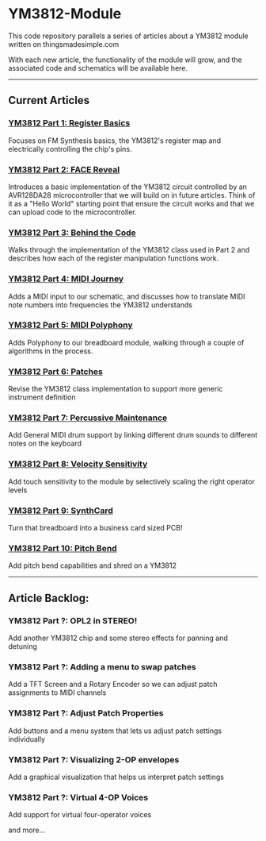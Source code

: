 # YM3812-Module
This code repository parallels a series of articles about a YM3812 module written on thingsmadesimple.com

With each new article, the functionality of the module will grow, and the associated code and schematics will be available here.

<hr/>

## Current Articles

### <a href='https://www.thingsmadesimple.com/2022/11/28/ym3812-part-1-register-basics/'>YM3812 Part 1: Register Basics</a>
Focuses on FM Synthesis basics, the YM3812's register map and electrically controlling the chip's pins.

### <a href='https://thingsmadesimple.com/2023/01/02/ym3812-part-2-face-reveal/'>YM3812 Part 2: FACE Reveal</a>
Introduces a basic implementation of the YM3812 circuit controlled by an AVR128DA28 microcontroller that we will build on in future articles. Think of it as a "Hello World" starting point that ensure the circuit works and that we can upload code to the microcontroller.

### <a href='https://www.thingsmadesimple.com/2023/01/21/ym3812-part-3-behind-the-code/'>YM3812 Part 3: Behind the Code</a>
Walks through the implementation of the YM3812 class used in Part 2 and describes how each of the register manipulation functions work.

### <a href='https://www.thingsmadesimple.com/2023/02/11/ym3812-part-4-midi-journey/'>YM3812 Part 4: MIDI Journey</a>
Adds a MIDI input to our schematic, and discusses how to translate MIDI note numbers into frequencies the YM3812 understands

### <a href='https://www.thingsmadesimple.com/2023/03/05/ym3812-part-5-midi-polyphony/'>YM3812 Part 5: MIDI Polyphony</a>
Adds Polyphony to our breadboard module, walking through a couple of algorithms in the process.

### <a href='https://www.thingsmadesimple.com/2023/04/29/ym3812-part-6-patches/'>YM3812 Part 6: Patches</a>
Revise the YM3812 class implementation to support more generic instrument definition

### <a href='https://www.thingsmadesimple.com/2023/05/13/ym3812-part-7-percussive-maintenance/'>YM3812 Part 7: Percussive Maintenance</a>
Add General MIDI drum support by linking different drum sounds to different notes on the keyboard

### <a href='https://www.thingsmadesimple.com/2023/05/30/ym3812-part-8-velocity-sensitivity/'>YM3812 Part 8: Velocity Sensitivity</a>
Add touch sensitivity to the module by selectively scaling the right operator levels

### <a href='https://www.thingsmadesimple.com/2023/07/28/ym3812-part-9-synth-card/'>YM3812 Part 9: SynthCard</a>
Turn that breadboard into a business card sized PCB!

### <a href='https://www.thingsmadesimple.com/2023/09/01/ym3812-part-10-pitch-bend/'>YM3812 Part 10: Pitch Bend</a>
Add pitch bend capabilities and shred on a YM3812




<hr/>

## Article Backlog:

### YM3812 Part ?: OPL2 in STEREO!
Add another YM3812 chip and some stereo effects for panning and detuning

### YM3812 Part ?: Adding a menu to swap patches
Add a TFT Screen and a Rotary Encoder so we can adjust patch assignments to MIDI channels

### YM3812 Part ?: Adjust Patch Properties
Add buttons and a menu system that lets us adjust patch settings individually

### YM3812 Part ?: Visualizing 2-OP envelopes
Add a graphical visualization that helps us interpret patch settings

### YM3812 Part ?: Virtual 4-OP Voices
Add support for virtual four-operator voices


and more...
